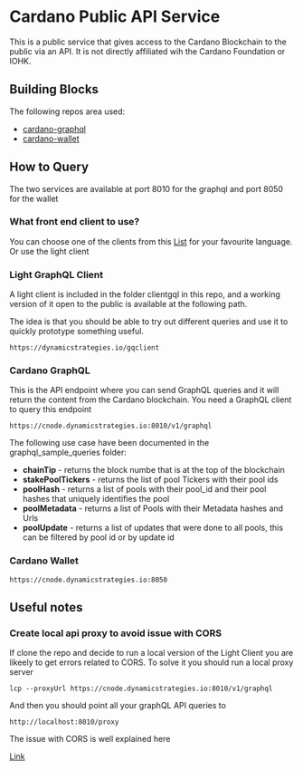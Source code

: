 # Cardano Public API Service

<p>This is a public service that gives access to the Cardano Blockchain to the public via an API. It is not directly affiliated wih the Cardano Foundation or IOHK.</p>

## Building Blocks
<p>The following repos area used:</p>

- [cardano-graphql](https://github.com/input-output-hk/cardano-graphql)
- [cardano-wallet](https://github.com/input-output-hk/cardano-wallet)

## How to Query
<p>The two services are available at port 8010 for the graphql and port 8050 for the wallet</p>

### What front end client to use?
You can choose one of the clients from this [List](https://graphql.org/code/) for your favourite language.
Or use the light client

### Light GraphQL Client
<p>A light client is included in the folder clientgql in this repo, and a working version of it open
to the public is available at the following path.</p>
<p>The idea is that you should be able to try out different queries and use it to quickly prototype
something useful.</p>

`https://dynamicstrategies.io/gqclient`

### Cardano GraphQL
<p>This is the API endpoint where you can send GraphQL queries and it will return the content 
from the Cardano blockchain. You need a GraphQL client to query this endpoint</p>

`https://cnode.dynamicstrategies.io:8010/v1/graphql`

The following use case have been documented in the graphql_sample_queries folder:
- **chainTip** - returns the block numbe that is at the top of the blockchain
- **stakePoolTickers** - returns the list of pool Tickers with their pool ids
- **poolHash** - returns a list of pools with their pool_id and their pool hashes that uniquely identifies the pool
- **poolMetadata** - returns a list of Pools with their Metadata hashes and Urls
- **poolUpdate** - returns a list of updates that were done to all pools, this can be filtered by pool id or by update id


### Cardano Wallet


`https://cnode.dynamicstrategies.io:8050`



## Useful notes
### Create local api proxy to avoid issue with CORS
<p>If clone the repo and decide to run a local version of the Light Client you are likeely
to get errors related to CORS. To solve it you should run a local proxy server</p>

`lcp --proxyUrl https://cnode.dynamicstrategies.io:8010/v1/graphql`

<p>And then you should point all your graphQL API queries to </p>

`http://localhost:8010/proxy`

<p>The issue with CORS is well explained here</p>

[Link](https://medium.com/tribalscale/stop-cursing-cors-c2cbb4997057)